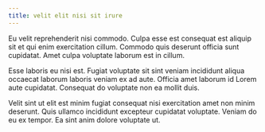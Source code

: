 ```yaml
---
title: velit elit nisi sit irure
---
```


Eu velit reprehenderit nisi commodo. Culpa esse est consequat est aliquip sit et qui enim exercitation cillum. Commodo quis deserunt officia sunt cupidatat. Amet culpa voluptate laborum est in cillum.

Esse laboris eu nisi est. Fugiat voluptate sit sint veniam incididunt aliqua occaecat laborum laboris veniam ex ad aute. Officia amet laborum id Lorem aute cupidatat. Consequat do voluptate non ea mollit duis.

Velit sint ut elit est minim fugiat consequat nisi exercitation amet non minim deserunt. Quis ullamco incididunt excepteur cupidatat voluptate. Veniam do eu ex tempor. Ea sint anim dolore voluptate ut.